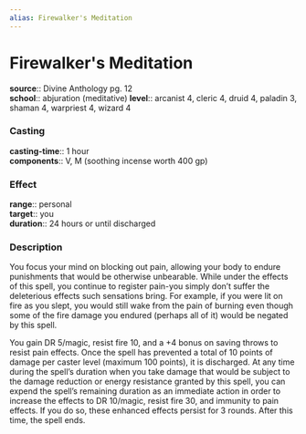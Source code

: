 ```yaml
---
alias: Firewalker's Meditation
---
```


# Firewalker's Meditation 

**source**:: Divine Anthology pg. 12  
**school**:: abjuration (meditative)
**level**:: arcanist 4, cleric 4, druid 4, paladin 3, shaman 4, warpriest 4, wizard 4

### Casting 

**casting-time**:: 1 hour  
**components**:: V, M (soothing incense worth 400 gp)

### Effect 

**range**:: personal  
**target**:: you  
**duration**:: 24 hours or until discharged

### Description 

You focus your mind on blocking out pain, allowing your body to endure punishments that would be otherwise unbearable. While under the effects of this spell, you continue to register pain-you simply don’t suffer the deleterious effects such sensations bring. For example, if you were lit on fire as you slept, you would still wake from the pain of burning even though some of the fire damage you endured (perhaps all of it) would be negated by this spell.  
  
You gain DR 5/magic, resist fire 10, and a +4 bonus on saving throws to resist pain effects. Once the spell has prevented a total of 10 points of damage per caster level (maximum 100 points), it is discharged. At any time during the spell’s duration when you take damage that would be subject to the damage reduction or energy resistance granted by this spell, you can expend the spell’s remaining duration as an immediate action in order to increase the effects to DR 10/magic, resist fire 30, and immunity to pain effects. If you do so, these enhanced effects persist for 3 rounds. After this time, the spell ends.
